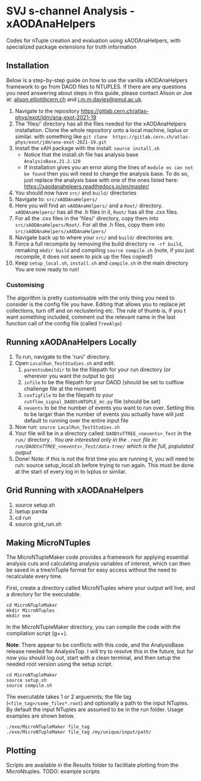 # SVJ s-channel Analysis - xAODAnaHelpers

Codes for nTuple creation and evaluation using xAODAnaHelpers, with specialized package extensions for truth information

## Installation

Below is a step-by-step guide on how to use the vanilla xAODAnaHelpers framework to go from DAOD files to NTUPLES. If there are any questions you need answering about steps in this guide, please contact Alison or Joe at: alison.elliot@cern.ch and j.m.m.davies@qmul.ac.uk. 

1. Navigate to the repository https://gitlab.cern.ch/atlas-phys/exot/jdm/ana-exot-2021-19
2. The 'files/' directory has all the files needed for the xAODAnaHelpers installation. Clone the whole repository onto a local machine, lxplus or similar. with something like
`git clone  https://gitlab.cern.ch/atlas-phys/exot/jdm/ana-exot-2021-19.git`
3. Install the xAH package with the install: 
`source install.sh`
   * Notice that the install.sh file has analysis base `AnalysisBase,21.2.120` 
   * If installation gives you an error along the lines of `module os can not be found` then you will need to change the analysis base. To do so, just replace the analysis base with one of the ones listed here: https://xaodanahelpers.readthedocs.io/en/master/ 
4. You should now have `src/` and `build/` directories 
5. Navigate to: `src/xAODAnaHelpers/`
6. Here you will find an `xAODAnaHelpers/` and a `Root/` directory. `xAODAnaHelpers/` has all the .h files in it, `Root/` has all the .cxx files. 
7. For all the .cxx files in the 'files/' directory, copy them into `src/xAODAnaHelpers/Root/`. For all the .h files, copy them into `src/xAODAnaHelpers/xAODAnaHelpers/ `
8. Navigate back up to where your `src/` and `build/` directories are.
9. Force a full recompile by removing the build directory `rm -rf build`, remaking `mkdir build` and compiling `source compile.sh` (note, if you just recompile, it does not seem to pick up the files copied!)
10. Keep `setup_local.sh`, `install.sh` and `compile.sh` in the main directory 
 You are now ready to run! 

### Customising
The algorithm is pretty customisable with the only thing you need to consider is the config file you have. Editing that allows you to replace jet collections, turn off and on reclustering etc. The rule of thumb is, if you t want something included, comment out the relevant name in the last function call of the config file (called `TreeAlgo`)

## Running xAODAnaHelpers Locally
1. To run, navigate to the 'run/' directory.
2. Open `LocalRun_TestStudies.sh` and edit: 
   1. `parentsubmitdir` to be the filepath for your run directory (or wherever you want the output to go) 
   2. `infile` to be the filepath for your DAOD (should be set to cutflow challenge file at the moment)
   3. `configfile` to be the filepath to your `cutflow_signal_DAODtoNTUPLE_mc.py` file (should be set) 
   4. `nevents` to be the number of events you want to run over. Setting this to be larger than the number of events you actually have will just default to running over the entire input file 
2. Now run: `source LocalRun_TestStudies.sh`
3. Your file will be in a directory called: `DAODtoTTREE_<nevents>_Test` in the `run/` directory 
  *. You are interested only in the `.root` file in: `run/DAODtoTTREE_<nevents>_Test/data-tree/` which is the full, populated output*
4. Done! Note: if this is not the first time you are running it, you will need to run: source setup\_local.sh before trying to run again. This must be done at the start of every log in to lxplus or similar.

## Grid Running with xAODAnaHelpers
1. source setup.sh
2. lsetup panda
3. cd run
4. source grid\_run.sh

## Making MicroNTuples

The MicroNTupleMaker code provides a framework for applying essential analysis cuts and calculating analysis variables of interest, which can then be saved in a tree/nTuple format for easy access without the need to recalculate every time. 

First, create a directory called MicroNTuples where your output will live, and a directory for the executable.
```
cd MicroNTupleMaker
mkdir MicroNTuples
mkdir exe
```

In the MicroNTupleMaker directory, you can compile the code with the compilation script (g++).

**Note**: There appear to be conflicts with this code, and the AnalysisBase release needed for AnalysisTop. I will try to resolve this in the future, but for now you should log out, start with a clean terminal, and then setup the needed root version using the setup script.
```
cd MicroNTupleMaker
source setup.sh
source compile.sh
```

The executable takes 1 or 2 arguemnts; the file tag (`<file_tag>/some_files*.root`) and optionally a path to the input NTuples. By default the input NTuples are assumed to be in the run folder. Usage examples are shown below.
```
./exe/MicroNTupleMaker file_tag
./exe/MicroNTupleMaker file_tag /my/unique/input/path/
```

## Plotting

Scripts are available in the Results folder to facilitate plotting from the MicroNtuples. TODO: example scripts

